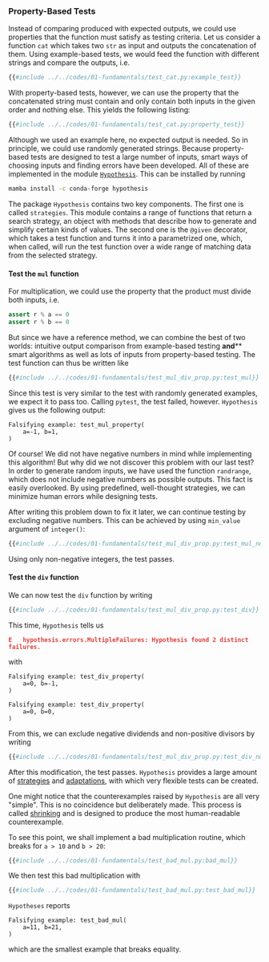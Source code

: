 ### Property-Based Tests

Instead of comparing produced with expected outputs, we could use properties 
that the function must satisfy as testing criteria. 
Let us consider a function `cat` which takes two `str` as input and outputs 
the concatenation of them. Using example-based tests, we would feed the 
function with different strings and compare the outputs, i.e.
```python
{{#include ../../codes/01-fundamentals/test_cat.py:example_test}}
```
With property-based tests, however, we can use the property that the 
concatenated string must contain and only contain both inputs in the given 
order and nothing else. This yields the following listing:
```python
{{#include ../../codes/01-fundamentals/test_cat.py:property_test}}
```

Although we used an example here, no expected output is needed. So in 
principle, we could use randomly generated strings. Because property-based 
tests are designed to test a large number of inputs, smart ways of choosing 
inputs and finding errors have been developed. All of these are implemented 
in the module [`Hypothesis`](https://hypothesis.readthedocs.io/en/latest/).
This can be installed by running
```bash
mamba install -c conda-forge hypothesis
```

The package `Hypothesis` contains two key components. The first one is called 
`strategies`. This module contains a range of functions that return a search 
strategy, an object with methods that describe how to generate and simplify 
certain kinds of values. The second one is the `@given` decorator, which takes 
a test function and turns it into a parametrized one, which, when called, will 
run the test function over a wide range of matching data from the selected 
strategy.

#### Test the `mul` function
For multiplication, we could use the property that the product must divide both inputs, i.e. 
```python
assert r % a == 0
assert r % b == 0
```
But since we have a reference method, we can combine the best of two worlds: 
intuitive output comparison from example-based testing **and**** smart 
algorithms as well as lots of inputs from property-based testing. The test 
function can thus be written like
```python
{{#include ../../codes/01-fundamentals/test_mul_div_prop.py:test_mul}}
```

Since this test is very similar to the test with randomly generated 
examples, we expect it to pass too. Calling `pytest`, the test failed, 
however. `Hypothesis` gives us the following output:
```
Falsifying example: test_mul_property(
    a=-1, b=1,
)
```

Of course! We did not have negative numbers in mind while implementing this
algorithm! But why did we not discover this problem with our last test? 
In order to generate random inputs, we have used the function `randrange`, 
which does not include negative numbers as possible outputs. This fact is 
easily overlooked. By using predefined, well-thought strategies, 
we can minimize human errors while designing tests. 

After writing this problem down to fix it later, we can continue testing 
by excluding negative numbers. This can be achieved by using `min_value` 
argument of `integer()`:
```python
{{#include ../../codes/01-fundamentals/test_mul_div_prop.py:test_mul_non_neg}}
```

Using only non-negative integers, the test passes. 

#### Test the `div` function
We can now test the `div` function by writing
```python
{{#include ../../codes/01-fundamentals/test_mul_div_prop.py:test_div}}
```
This time, `Hypothesis` tells us
<pre><code><span style="color:#de3f3b"><b><!--
-->E   hypothesis.errors.MultipleFailures: Hypothesis found 2 distinct failures.<!--
--></b></span></code></pre>
with 
```
Falsifying example: test_div_property(
    a=0, b=-1,
)

Falsifying example: test_div_property(
    a=0, b=0,
)
```

From this, we can exclude negative dividends and non-positive divisors by 
writing
```python
{{#include ../../codes/01-fundamentals/test_mul_div_prop.py:test_div_non_neg}}
```
After this modification, the test passes. `Hypothesis` provides a large amount 
of [strategies](https://hypothesis.readthedocs.io/en/latest/data.html#core-strategies) 
and [adaptations](https://hypothesis.readthedocs.io/en/latest/data.html#adapting-strategies), 
with which very flexible tests can be created. 

One might notice that the counterexamples raised by `Hypothesis` are all very 
"simple". This is no coincidence but deliberately made. This process is called 
[shrinking](https://hypothesis.readthedocs.io/en/latest/data.html#shrinking) 
and is designed to produce the most human-readable counterexample.

To see this point, we shall implement a bad multiplication routine, which 
breaks for `a > 10` and `b > 20`:
```python
{{#include ../../codes/01-fundamentals/test_bad_mul.py:bad_mul}}
```

We then test this bad multiplication with
```python
{{#include ../../codes/01-fundamentals/test_bad_mul.py:test_bad_mul}}
```

`Hypotheses` reports

```
Falsifying example: test_bad_mul(
    a=11, b=21,
)
```
which are the smallest example that breaks equality.
